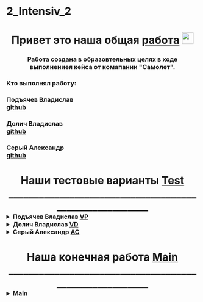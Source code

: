 **2_Intensiv_2**
==================================================================

<h1 align="center">Привет это наша общая <a href="https://github.com/Sr123Saha/2_Intensiv_2" target="_blank">работа</a> 
<img src="https://github.com/blackcater/blackcater/raw/main/images/Hi.gif" height="30"/></h1>
<h3 align="center">Работа создана в образовтельных целях в ходе выполнениея кейса от комапании "Самолет".</h3>


<h3>Кто выполнял работу:</h3>
<h3 style="margin-bottom: 1px;">Подъячев Владислав<br><a href="https://github.com/darinbtw" target="_blank">github</a></h3>
<h3 style="margin-bottom: 1px;">Долич Владислав<br><a href="https://github.com/vostakov" target="_blank">github</a></h3>
<h3 style="margin-bottom: 1px;">Серый Александр<br><a href="https://github.com/Sr123Saha" target="_blank">github</a></h3>

<h3></h3>

<h1 align="center">Наши тестовые варианты  <a href="https://github.com/Sr123Saha/2_Intensiv_2/tree/main/Test" target="_blank">Test</a> 
_______________________________________________________



<details style="text-align: left;">
  <summary style="font-size: 16px;">Подъячев Владислав  <a href="https://github.com/Sr123Saha/2_Intensiv_2/tree/main/Test/VP" target="_blank">VP</a></summary>

  <ul style="list-style-type: disc; padding-left: 20px; font-size: 14px; text-align: left;">
    <li><a href="https://github.com/Sr123Saha/2_Intensiv_2/blob/main/Test/VP/baseline2_RandomForestClassification.ipynb" target="_blank">baseline2_RandomForestClassification.ipynb</a> — baseline</li>
    <li><a href="https://github.com/Sr123Saha/2_Intensiv_2/blob/main/Test/VP/train.ipynb" target="_blank">train.ipynb</a> — обработка изначальных данных train</li>
    <li><a href="https://github.com/Sr123Saha/2_Intensiv_2/blob/main/Test/VP/valid.ipynb">valid.ipynb</a> — обработка изначальных данных valid</li>
    <li><a href="https://github.com/Sr123Saha/2_Intensiv_2/blob/main/Test/VP/valid_edit.csv" target="_blank">valid_edit.csv</a> — обработанные данные valid</li>
    <li><a href="https://github.com/Sr123Saha/2_Intensiv_2/blob/main/Test/VP/train_edit.csv">train_edit.csv</a> — обработанные данные train</li>
</ul>
</details>


<details style="text-align: left;">
  <summary style="font-size: 16px;">Долич Владислав <a href="https://github.com/Sr123Saha/2_Intensiv_2/tree/main/Test/VD" target="_blank">VD</a></summary>
  
  <ul style="list-style-type: disc; padding-left: 20px; font-size: 14px; text-align: left;">
    <li><a href="https://github.com/Sr123Saha/2_Intensiv_2/tree/main/main" target="_blank">untilted-1.ipynb</a> — обработка test.csv и valid.csv</li>
    <li><a href="https://github.com/Sr123Saha/2_Intensiv_2/tree/main/main" target="_blank">dogma4.csv</a> — обработанные изначальные данные train</li>
    <li><a href="https://github.com/Sr123Saha/2_Intensiv_2/tree/main/main" target="_blank">dogma5.csv</a> — обработанные изначальные данные valid</li>
    <li><a href="https://github.com/Sr123Saha/2_Intensiv_2/tree/main/main" target="_blank">baseline</a> — baseline</li>
    <li><a href="https://github.com/Sr123Saha/2_Intensiv_2/tree/main/main" target="_blank">train_edit.csv</a> — обработанные изначальные данные train</li>
    <li><a href="https://github.com/Sr123Saha/2_Intensiv_2/tree/main/main" target="_blank">valid_edit.csv</a> — обработанные изначальные данные valid</li>
    <li><a href="https://github.com/Sr123Saha/2_Intensiv_2/tree/main/main" target="_blank">valid.ipynb</a> — документация для папки DL</li>
    <li><a href="https://github.com/Sr123Saha/2_Intensiv_2/tree/main/main" target="_blank">train.ipynb</a> — документация для папки DL</li>
  </ul>
</details>

<details style="text-align: left;">
  <summary style="font-size: 16px;">Серый Александр <a href="https://github.com/Sr123Saha/2_Intensiv_2/tree/main/Test/AC" target="_blank">AC</a></summary>
  
  <ul style="list-style-type: disc; padding-left: 20px; font-size: 14px; text-align: left;">
    <li><a href="https://github.com/Sr123Saha/2_Intensiv_2/blob/main/Test/AC/baseline.ipynb" target="_blank">baseline.ipynb</a> — baseline</li>
    <li><a href="https://github.com/Sr123Saha/2_Intensiv_2/blob/main/Test/AC/tMod.ipynb" target="_blank">tMod.ipynb</a> — тест различных моделей</li>
    <li><a href="https://github.com/Sr123Saha/2_Intensiv_2/blob/main/Test/AC/trein.csv" target="_blank">trein.csv</a> — обработанные изначальные данные train</li>
    <li><a href="https://github.com/Sr123Saha/2_Intensiv_2/blob/main/Test/AC/val.csv" target="_blank">val.csv</a> — обработанные изначальные данные valid</li>
    
</ul>

</details>


<h1 align="center">Наша конечная работа <a href="https://github.com/Sr123Saha/2_Intensiv_2/tree/main/main" target="_blank">Main</a> 
_______________________________________________________
<details style="text-align: left;">
  <summary style="font-size: 16px;">Main</summary>

  <ul style="list-style-type: disc; padding-left: 20px; font-size: 14px; text-align: left;">
    <li><a href="https://github.com/Sr123Saha/2_Intensiv_2/blob/main/Test/VP/baseline2_RandomForestClassification.ipynb" target="_blank">baseline2_RandomForestClassification.ipynb</a> — baseline</li>
    <li><a href="https://github.com/Sr123Saha/2_Intensiv_2/blob/main/Test/VP/train.ipynb" target="_blank">train.ipynb</a> — обработка изначальных данных train</li>
    <li><a href="https://github.com/Sr123Saha/2_Intensiv_2/blob/main/Test/VP/valid.ipynb">valid.ipynb</a> — обработка изначальных данных valid</li>
    <li><a href="https://github.com/Sr123Saha/2_Intensiv_2/blob/main/Test/VP/valid_edit.csv" target="_blank">valid_edit.csv</a> — обработанные данные valid</li>
    <li><a href="https://github.com/Sr123Saha/2_Intensiv_2/blob/main/Test/VP/train_edit.csv">train_edit.csv</a> — обработанные данные train</li>
</ul>
</details>



 











<!-- 
Папка Test создана и разделена на каждого учасника, для того, чтобы не мешать друг другу разработкой в 1 файле, а так же, чтобы каждый поэкспериментировал. Так же, чтобы имелась возможность иногда подсмотреть у другого и использовать это.
В ней находятся три бейслайна, а так же первые самостоятельные попытки каждого, в соответствующих их инициалам папках.

Папка Main является главной ветвью разработки, где создаётся итоговая модель.

ВНИМАНИЕ !!! ПАПКА ТЕСТ ЭТО НАШЕ ПОЛЕ ЭКСПЕРИМЕНТОВ ЧТОБЫ УЛУЧШИТЬ КОНЕЧНЫЙ РЕЗУЛЬТАТ 


Работу выполняют

ИСП-23в

Подъячев Владислав Алексеевич
экспериментировал в Test\VP

Долич Владислав Андреевич
экспериментировал в Test\VD

ИСП-22

Серый Александр Вадимович
экспериментировал в Test\AC  -->
